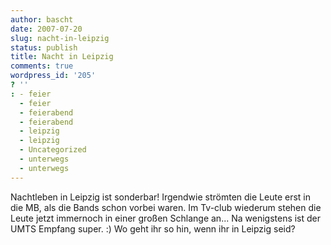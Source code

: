 ```yaml
---
author: bascht
date: 2007-07-20
slug: nacht-in-leipzig
status: publish
title: Nacht in Leipzig
comments: true
wordpress_id: '205'
? ''
: - feier
  - feier
  - feierabend
  - feierabend
  - leipzig
  - leipzig
  - Uncategorized
  - unterwegs
  - unterwegs
---
```


Nachtleben in Leipzig ist sonderbar! Irgendwie strömten die Leute
erst in die MB, als die Bands schon vorbei waren. Im Tv-club
wiederum stehen die Leute jetzt immernoch in einer großen Schlange
an... Na wenigstens ist der UMTS Empfang super. :) Wo geht ihr so
hin, wenn ihr in Leipzig seid?


